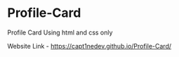 # Profile-Card
Profile Card Using html and css only

Website Link - https://capt1nedev.github.io/Profile-Card/
